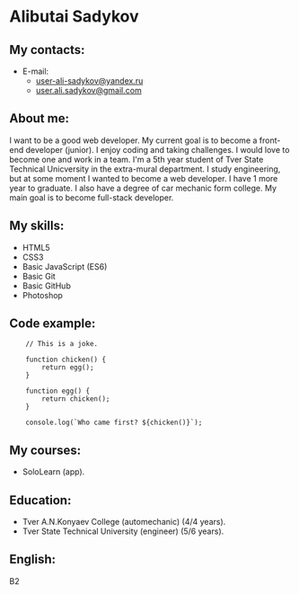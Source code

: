 # Alibutai Sadykov

## My contacts:

- E-mail:
  - user-ali-sadykov@yandex.ru
  - user.ali.sadykov@gmail.com

## About me:

I want to be a good web developer. My current goal is to become a front-end developer (junior). I enjoy coding and taking challenges. I would love to become one and work in a team.
I'm a 5th year student of Tver State Technical Unicversity in the extra-mural department. I study engineering, but at some moment I wanted to become a web developer.
I have 1 more year to graduate. I also have a degree of car mechanic form college. My main goal is to become full-stack developer.

## My skills:

- HTML5
- CSS3
- Basic JavaScript (ES6)
- Basic Git
- Basic GitHub
- Photoshop

## Code example:

```
    // This is a joke.

    function chicken() {
        return egg();
    }

    function egg() {
        return chicken();
    }

    console.log(`Who came first? ${chicken()}`);

```

## My courses:

- SoloLearn (app).

## Education:

- Tver A.N.Konyaev College (automechanic) (4/4 years).
- Tver State Technical University (engineer) (5/6 years).

## English:

B2
